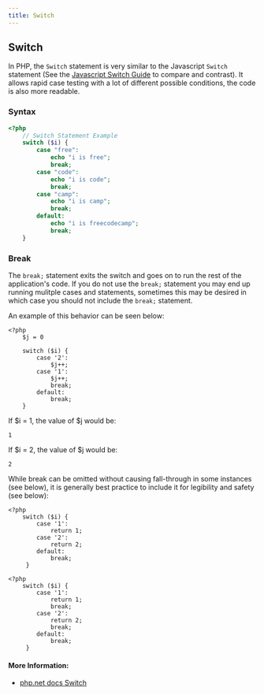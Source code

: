 ```yaml
---
title: Switch
---
```

## Switch
In PHP, the `Switch` statement is very similar to the Javascript `Switch` statement (See the <a href="/javascript/switch-statements">Javascript Switch Guide</a> to compare and contrast). It allows rapid case testing with a lot of different possible conditions, the code is also more readable.

### Syntax
```php
<?php
	// Switch Statement Example
	switch ($i) {
    	case "free":
    	    echo "i is free";
    	    break;
    	case "code":
    	    echo "i is code";
    	    break;
    	case "camp":
    	    echo "i is camp";
    	    break;
    	default:
    	    echo "i is freecodecamp";
            break;
	}

```

### Break
The `break;` statement exits the switch and goes on to run the rest of the application's code. If you do not use the `break;` statement you may end up running mulitple cases and statements, sometimes this may be desired in which case you should not include the `break;` statement.

An example of this behavior can be seen below:

```
<?php
    $j = 0

    switch ($i) {
        case '2':
            $j++;
        case '1':
            $j++;
            break;
        default:
            break;
    }
```

If $i = 1, the value of $j would be:

```
1
```

If $i = 2, the value of $j would be:

```
2
```

While break can be omitted without causing fall-through in some instances (see below), it is generally best practice to include it for legibility and safety (see below):

```
<?php
    switch ($i) {
        case '1':
            return 1;
        case '2':
            return 2;
        default:
            break;
     }
```
```
<?php
    switch ($i) {
        case '1':
            return 1;
            break;
        case '2':
            return 2;
            break;
        default:
            break;
     }
```

#### More Information:
* <a href="https://secure.php.net/manual/en/control-structures.switch.php" rel="nofollow">php.net docs Switch</a>
